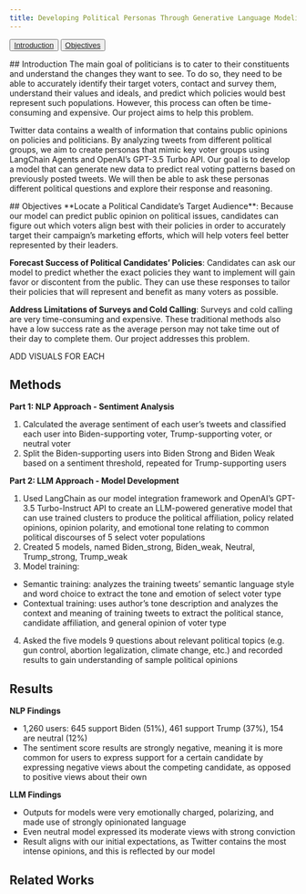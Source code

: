 ```yaml
---
title: Developing Political Personas Through Generative Language Modeling
---
```


<button><a href="#Introduction">Introduction</a></button>
<button><a href="#Objectives">Objectives</a></button>

<p id="Introduction">
## Introduction
  The main goal of politicians is to cater to their constituents and understand the changes they want to see. To do so, they need to be able to accurately identify their target voters, contact and survey them, understand their values and ideals, and predict which policies would best represent such populations. However, this process can often be time-consuming and expensive. Our project aims to help this problem.

  Twitter data contains a wealth of information that contains public opinions on policies and politicians. By analyzing tweets from different political groups, we aim to create personas that mimic key voter groups using LangChain Agents and OpenAI’s GPT-3.5 Turbo API. Our goal is to develop a model that can generate new data to predict real voting patterns based on previously posted tweets. We will then be able to ask these personas different political questions and explore their response and reasoning.
</p>

<p id="Objectives">
## Objectives
**Locate a Political Candidate’s Target Audience**:
Because our model can predict public opinion on political issues, candidates can figure out which voters align best with their policies in order to accurately target their campaign’s marketing efforts, which will help voters feel better represented by their leaders.

**Forecast Success of Political Candidates’ Policies**:
Candidates can ask our model to predict whether the exact policies they want to implement will gain favor or discontent from the public. They can use these responses to tailor their policies that will represent and benefit as many voters as possible.

**Address Limitations of Surveys and Cold Calling**:
Surveys and cold calling are very time-consuming and expensive. These traditional methods also have a low success rate as the average person may not take time out of their day to complete them. Our project addresses this problem.

ADD VISUALS FOR EACH
</p>

## Methods
**Part 1: NLP Approach - Sentiment Analysis**
1. Calculated the average sentiment of each user’s tweets and classified each user into Biden-supporting voter, Trump-supporting voter, or neutral voter
2. Split the Biden-supporting users into Biden Strong and Biden Weak based on a sentiment threshold, repeated for Trump-supporting users

**Part 2: LLM Approach - Model Development**
1. Used LangChain as our model integration framework and OpenAI’s GPT-3.5 Turbo-Instruct API to create an LLM-powered generative model that can use trained clusters to produce the political affiliation, policy related opinions, opinion polarity, and emotional tone relating to common political discourses of 5 select voter populations
2. Created 5 models, named Biden_strong, Biden_weak, Neutral, Trump_strong, Trump_weak
3. Model training:
  - Semantic training: analyzes the training tweets’ semantic language style and word choice to extract the tone and emotion of select voter type
  - Contextual training: uses author’s tone description and analyzes the context and meaning of training tweets to extract the political stance, candidate affiliation, and general opinion of voter type
4. Asked the five models 9 questions about relevant political topics (e.g. gun control, abortion legalization, climate change, etc.) and recorded results to gain understanding of sample political opinions

## Results
**NLP Findings**
- 1,260 users: 645 support Biden (51%), 461 support Trump (37%), 154 are neutral (12%)
- The sentiment score results are strongly negative, meaning it is more common for users to express support for a certain candidate by expressing negative views about the competing candidate, as opposed to positive views about their own

**LLM Findings**
- Outputs for models were very emotionally charged, polarizing, and made use of strongly opinionated language
- Even neutral model expressed its moderate views with strong conviction
- Result aligns with our initial expectations, as Twitter contains the most intense opinions, and this is reflected by our model

## Related Works
